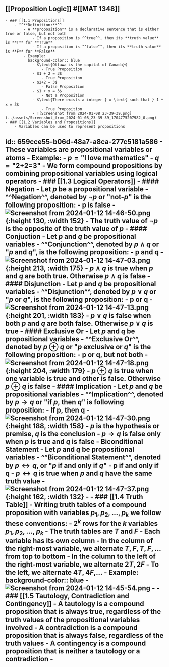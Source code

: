 ## [[Proposition Logic]] #[[MAT 1348]]
	- ### [[1.1 Propositions]]
		- ^^**Definition:**^^
			- A **proposition** is a declarative sentence that is either true or false, but not both
				- If a proposition is ^^true^^, then its **truth value** is **T** for **True**
				- If a proposition is ^^false^^, then its **truth value**  is **F** for **False**
			- Example:
			  background-color:: blue
				- $\text{Ottawa is the capital of Canada}$
					- True Proposition
				- $1 + 2 = 3$
					- True Proposition
				- $2+2 = 3$
					- False Proposition
				- $1 + x = 3$
					- Not a Proposition
				- $\text{There exists a integer } x \text{ such that } 1 + x = 3$
					- True Proposition
				- ![Screenshot from 2024-01-08 23-39-39.png](../assets/Screenshot_from_2024-01-08_23-39-39_1704775207982_0.png)
	- ### [[1.2 Variables and Propositions]]
		- Variables can be used to represent propositions
id:: 659cce55-b06d-48a7-a8ca-277c5181a586
		- These variables are **propositional variables** or **atoms**
		- Example:
			- $p = \text{"I love mathematics"}$
			- $q = \text{"2+2=3"}$
		- We form **compound propositions** by combining propositional variables using logical operators
	- ### [[1.3 Logical Operators]]
		- #### Negation
			- Let $p$ be a propositional variable
			- ^^Negation^^, denoted by $\neg p$ or "not-$p$" is the following proposition:
				- $\text{p is false}$
			- ![Screenshot from 2024-01-12 14-46-50.png](../assets/Screenshot_from_2024-01-12_14-46-50_1705088948237_0.png){:height 130, :width 152}
			- The truth value of $\neg p$ is the opposite of the truth value of $p$
		- #### Conjuction
			- Let $p$ and $q$ be propositional variables
			- ^^Conjunction^^, denoted by $p \wedge q$ or "$p$ and $q$", is the following proposition:
				- $\text{ p and q}$
			- ![Screenshot from 2024-01-12 14-47-03.png](../assets/Screenshot_from_2024-01-12_14-47-03_1705089017906_0.png){:height 213, :width 175}
			- $p \wedge q$ is true when $p$ and $q$ are both true. Otherwise $p \wedge q$ is false
		- #### Disjunction
			- Let $p$ and $q$ be propositional variables
			- ^^Disjunction^^, denoted by $p \vee q$ or "$p$ or $q$", is the following proposition:
				- $\text{ p or q}$
			- ![Screenshot from 2024-01-12 14-47-13.png](../assets/Screenshot_from_2024-01-12_14-47-13_1705089046375_0.png){:height 201, :width 183}
			- $p \vee q$ is false when both $p$ and $q$ are both false. Otherwise $p \vee q$ is true
		- #### Exclusive Or
			- Let $p$ and $q$ be propositional variables
			- ^^Exclusive Or^^, denoted by $p \oplus q$ or "$p$ exclusive or $q$" is the following proposition:
				- $\text{p or q, but not both}$
			- ![Screenshot from 2024-01-12 14-47-18.png](../assets/Screenshot_from_2024-01-12_14-47-18_1705089096196_0.png){:height 204, :width 179}
			- $p \oplus q$ is true when one variable is true and other is false. Otherwise $p \oplus q$ is false
		- #### Implication
			- Let $p$ and $q$ be propositional variables
			- ^^Implication^^, denoted by $p \rightarrow q$ or "if $p$, then $q$" is following proposition:
				- $\text{If p, then q}$
			- ![Screenshot from 2024-01-12 14-47-30.png](../assets/Screenshot_from_2024-01-12_14-47-30_1705089159283_0.png){:height 188, :width 158}
			- $p$ is the **hypothesis** or **premise**, $q$ is the conclusion
			- $p \rightarrow q$ is false only when $p$ is true and $q$ is false
		- **Biconditional Statement**
			- Let $p$ and $q$ be propositional variables
			- ^^Biconditional Statement^^, denoted by $p \leftrightarrow q$, or "$p$ if and only if $q$"
				- $\text{p if and only if q}$
			- $p \leftrightarrow q$ is true when $p$ and $q$ have the same truth value
			- ![Screenshot from 2024-01-12 14-47-37.png](../assets/Screenshot_from_2024-01-12_14-47-37_1705088897645_0.png){:height 162, :width 132}
			-
	- ### [[1.4 Truth Table]]
		- Writing truth tables of a compound proposition with variables $p_1, p_2, ..., p_k$ we follow these conventions:
			- $2^k$ rows for the $k$ variables $p_1, p_2, ..., p_k$
			- The truth tables are $T$ and $F$
			- Each variable has its own column
			- In the column of the right-most variable, we alternate $T,F,T,F,...$ from top to bottom
			- In the column to the left of the right-most variable, we alternate $2T, 2F$
			- To the left, we alternate $4T, 4F$,...
		- Example:
		  background-color:: blue
			- ![Screenshot from 2024-01-12 14-45-54.png](../assets/Screenshot_from_2024-01-12_14-45-54_1705088792140_0.png)
			-
	- ### [[1.5 Tautology, Contradiction and Contingency]]
		- A **tautology** is a compound proposition that is always true, regardless of the truth values of the propositional variables involved
		- A **contradiction** is a compound proposition that is always false, regardless of the truth values
		- A **contingency** is a compound proposition that is neither a tautology or a contradiction
		-
-